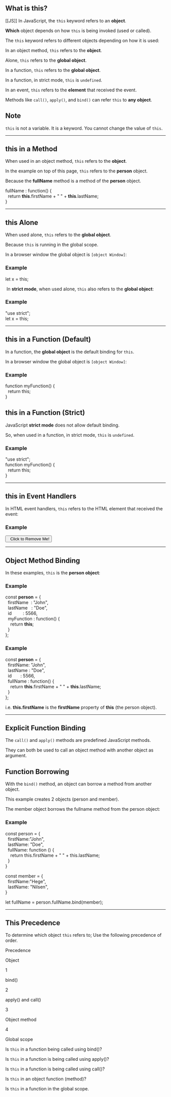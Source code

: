 ## What is **this**?
[[JS]]
In JavaScript, the `this` keyword refers to an **object**.

**Which** object depends on how `this` is being invoked (used or called).

The `this` keyword refers to different objects depending on how it is used:

In an object method, `this` refers to the **object**.

Alone, `this` refers to the **global object**.

In a function, `this` refers to the **global object**.

In a function, in strict mode, `this` is `undefined`.

In an event, `this` refers to the **element** that received the event.

Methods like `call()`, `apply()`, and `bind()` can refer `this` to **any object**.

## Note

`this` is not a variable. It is a keyword. You cannot change the value of `this`.

---

## **this** in a Method

When used in an object method, `this` refers to the **object**.

In the example on top of this page, `this` refers to the **person** object.

Because the **fullName** method is a method of the **person** object.

fullName : function() {  
  return **this**.firstName + " " + **this**.lastName;  
}

---

## **this** Alone

When used alone, `this` refers to the **global object**.

Because `this` is running in the global scope.

In a browser window the global object is `[object Window]`:

### Example

let x = this;

 In **strict mode**, when used alone, `this` also refers to the **global object**:

### Example

"use strict";  
let x = this;

---

## **this** in a Function (Default)

In a function, the **global object** is the default binding for `this`.

In a browser window the global object is `[object Window]`:

### Example

function myFunction() {  
  return this;  
}


## **this** in a Function (Strict)

JavaScript **strict mode** does not allow default binding.

So, when used in a function, in strict mode, `this` is `undefined`.

### Example

"use strict";  
function myFunction() {  
  return this;  
}

---

## **this** in Event Handlers

In HTML event handlers, `this` refers to the HTML element that received the event:

### Example

<button onclick="this.style.display='none'">  
  Click to Remove Me!  
</button>

---

## Object Method Binding

In these examples, `this` is the **person object**:

### Example

const **person** = {  
  firstName  : "John",  
  lastName   : "Doe",  
  id         : 5566,  
  myFunction : function() {  
    return **this**;  
  }  
};

### Example

const **person** = {  
  firstName: "John",  
  lastName : "Doe",  
  id       : 5566,  
  fullName : function() {  
    return **this**.firstName + " " + **this**.lastName;  
  }  
};

i.e. **this.firstName** is the **firstName** property of **this** (the person object).

---

## Explicit Function Binding

The `call()` and `apply()` methods are predefined JavaScript methods.

They can both be used to call an object method with another object as argument.

## Function Borrowing

With the `bind()` method, an object can borrow a method from another object.

This example creates 2 objects (person and member).

The member object borrows the fullname method from the person object:

### Example

const person = {  
  firstName:"John",  
  lastName: "Doe",  
  fullName: function () {  
    return this.firstName + " " + this.lastName;  
  }  
}  
  
const member = {  
  firstName:"Hege",  
  lastName: "Nilsen",  
}  
  
let fullName = person.fullName.bind(member);

---

## **This** Precedence

To determine which object `this` refers to; Use the following precedence of order.

Precedence

Object

1

bind()

2

apply() and call()

3

Object method

4

Global scope

Is `this` in a function being called using bind()?

Is `this` in a function is being called using apply()?

Is `this` in a function is being called using call()?

Is `this` in an object function (method)?

Is `this` in a function in the global scope.
